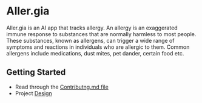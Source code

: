# Aller.gia

Aller.gia is an AI app that tracks allergy. An allergy is an exaggerated immune response to substances that are normally harmless to most people. These substances, known as allergens, can trigger a wide range of symptoms and reactions in individuals who are allergic to them. Common allergens include medications, dust mites, pet dander, certain food etc.


## Getting Started

- Read through the [Contributng.md file](https://github.com/She-Code-Africa-Port-Harcourt/Aller.gia/blob/main/CONTRIBUTING.md) 
- Project [Design](https://www.figma.com/file/wUvKdIM4fPhf2lTRTBE9z4/team-2?type=design&node-id=0%3A1&mode=design&t=rmeSU1CHwQ6sypBC-1)
